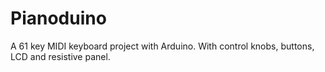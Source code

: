 # Pianoduino
A 61 key MIDI keyboard project with Arduino. With control knobs, buttons, LCD and resistive panel.
